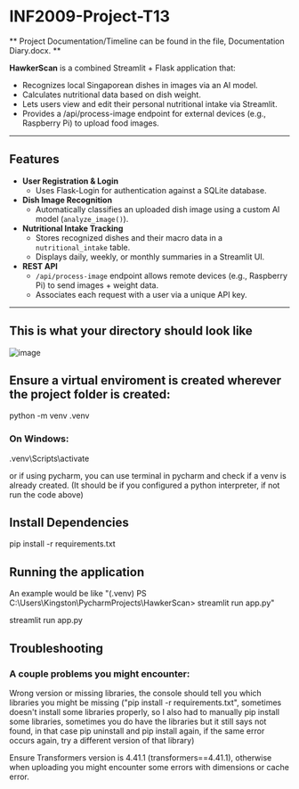 # INF2009-Project-T13

** Project Documentation/Timeline can be found in the file, Documentation Diary.docx. **

**HawkerScan** is a combined Streamlit + Flask application that:
- Recognizes local Singaporean dishes in images via an AI model.
- Calculates nutritional data based on dish weight.
- Lets users view and edit their personal nutritional intake via Streamlit.
- Provides a /api/process-image endpoint for external devices (e.g., Raspberry Pi) to upload food images.

---

## Features

- **User Registration & Login**  
  - Uses Flask-Login for authentication against a SQLite database.
- **Dish Image Recognition**  
  - Automatically classifies an uploaded dish image using a custom AI model (`analyze_image()`).
- **Nutritional Intake Tracking**  
  - Stores recognized dishes and their macro data in a `nutritional_intake` table.
  - Displays daily, weekly, or monthly summaries in a Streamlit UI.
- **REST API**  
  - `/api/process-image` endpoint allows remote devices (e.g., Raspberry Pi) to send images + weight data.
  - Associates each request with a user via a unique API key.

---

## This is what your directory should look like

![image](https://github.com/user-attachments/assets/e35e247d-2a26-4014-8236-b8cac7e845b2)


## Ensure a virtual enviroment is created wherever the project folder is created:

python -m venv .venv
### On Windows:
.venv\Scripts\activate

or if using pycharm, you can use terminal in pycharm and check if a venv is already created. (It should be if you configured a python interpreter, if not run the code above)

##  Install Dependencies

pip install -r requirements.txt


## Running the application
An example would be like "(.venv) PS C:\Users\Kingston\PycharmProjects\HawkerScan> streamlit run app.py"

streamlit run app.py

## Troubleshooting

### A couple problems you might encounter:

Wrong version or missing libraries, the console should tell you which libraries you might be missing ("pip install -r requirements.txt", sometimes doesn't install some libraries properly, so I also had to manually pip install some libraries, sometimes you do have the libraries but it still says not found, in that case pip uninstall and pip install again, if the same error occurs again, try a different version of that library)

Ensure Transformers version is 4.41.1 (transformers==4.41.1), otherwise when uploading you might encounter some errors with dimensions or cache error.
